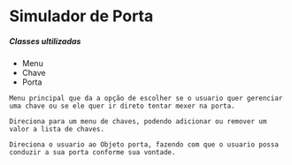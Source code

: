 # Simulador de Porta

##### Classes ultilizadas</h4>

* Menu
* Chave
* Porta


~~~Menu
Menu principal que da a opção de escolher se o usuario quer gerenciar uma chave ou se ele quer ir direto tentar mexer na porta.
~~~

~~~Chave
Direciona para um menu de chaves, podendo adicionar ou remover um valor a lista de chaves.
~~~

~~~Porta
Direciona o usuario ao Objeto porta, fazendo com que o usuario possa conduzir a sua porta conforme sua vontade.
~~~